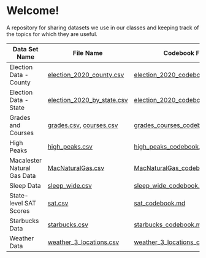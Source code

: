 # Welcome!
A repository for sharing datasets we use in our classes and keeping track of the topics for which they are useful.

| Data Set Name | File Name | Codebook File | Useful For | Courses |
| --- | --- | --- | --- | --- |
| Election Data - County | [election_2020_county.csv](election_2020_county.csv) | [election_2020_codebook.md](election_2020_codebook.md) | data viz | 112 |
| Election Data - State | [election_2020_by_state.csv](election_2020_by_state.csv) | [election_2020_codebook2.md](election_2020_codebook2.md) | data viz | 112 |
| Grades and Courses | [grades.csv](grades.csv), [courses.csv](courses.csv) | [grades_courses_codebook.md](grades_courses_codebook.md) | joins | 112 |
| High Peaks | [high_peaks.csv](high_peaks.csv) | [high_peaks_codebook.md](high_peaks_codebook.md) | data viz | 112 |
| Macalester Natural Gas Data | [MacNaturalGas.csv](MacNaturalGas.csv) | [MacNaturalGas_codebook.md](MacNaturalGas_codebook.md) | data viz, confounding | 112 |
| Sleep Data | [sleep_wide.csv](sleep_wide.csv) | [sleep_wide_codebook.md](sleep_wide_codebook.md) | reshaping | 112 |
| State-level SAT Scores | [sat.csv](sat.csv) | [sat_codebook.md](sat_codebook.md) | multi viz, confounding | 112 |
| Starbucks Data | [starbucks.csv](starbucks.csv) | [starbucks_codebook.md](starbucks_codebook.md) | spatial viz | 112 |
| Weather Data | [weather_3_locations.csv](weather_3_locations.csv) | [weather_3_locations_codebook.md](weather_3_locations_codebook.md) | data viz | 112 |


